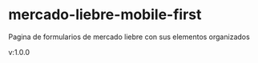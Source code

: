 # mercado-liebre-mobile-first

Pagina de formularios de mercado liebre con sus elementos organizados

v:1.0.0
